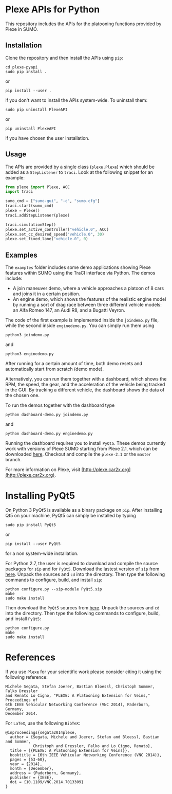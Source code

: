 Plexe APIs for Python
=====================

This repository includes the APIs for the platooning functions provided
by Plexe in SUMO.

Installation
------------

Clone the repository and then install the APIs using `pip`:
```
cd plexe-pyapi
sudo pip install .
```
or
```
pip install --user .
```
if you don't want to install the APIs system-wide.
To uninstall them:
```
sudo pip uninstall PlexeAPI
```
or
```
pip uninstall PlexeAPI
```
if you have chosen the user installation.

Usage
-----

The APIs are provided by a single class (`plexe.Plexe`) which should be
added as a `StepListener` to `traci`. Look at the following snippet for
an example:
```python
from plexe import Plexe, ACC
import traci

sumo_cmd = ["sumo-gui", "-c", "sumo.cfg"]
traci.start(sumo_cmd)
plexe = Plexe()
traci.addStepListener(plexe)

traci.simulationStep()
plexe.set_active_controller("vehicle.0", ACC)
plexe.set_cc_desired_speed("vehicle.0", 30)
plexe.set_fixed_lane("vehicle.0", 0)
```

Examples
--------

The `examples` folder includes some demo applications showing Plexe
features within SUMO using the TraCI interface via Python. The demos
include:

* A join maneuver demo, where a vehicle approaches a platoon of 8 cars
  and joins it in a certain position.
* An engine demo, which shows the features of the realistic engine
  model by running a sort of drag race between three different vehicle
  models: an Alfa Romeo 147, an Audi R8, and a Bugatti Veyron.

The code of the first example is implemented inside the `joindemo.py`
file, while the second inside `enginedemo.py`. You can simply run them
using

```
python3 joindemo.py
```
and
```
python3 enginedemo.py
```

After running for a certain amount of time, both demo resets and
automatically start from scratch (demo mode).

Alternatively, you can run them together with a dashboard, which shows
the RPM, the speed, the gear, and the acceleration of the vehicle being
tracked in the GUI. By tracking a different vehicle, the dashboard shows
the data of the chosen one.

To run the demos together with the dashboard type

```
python dashboard-demo.py joindemo.py
```
and
```
python dashboard-demo.py enginedemo.py
```

Running the dashboard requires you to install `PyQt5`. These demos currently
work with versions of Plexe SUMO starting from Plexe 2.1, which can be
downloaded [here](https://github.com/michele-segata/plexe-sumo). Checkout and
compile the `plexe-2.1` or the `master` branch.

For more information on Plexe, visit
[http://plexe.car2x.org](http://plexe.car2x.org).

Installing PyQt5
===

On Python 3 PyQt5 is available as a binary package on `pip`. After installing
Qt5 on your machine, PyQt5 can simply be installed by typing
```
sudo pip install PyQt5
```
or
```
pip install --user PyQt5
```
for a non system-wide installation.

For Python 2.7, the user is required to download and compile the source packages
for `sip` and for `PyQt5`. Download the lastest version of `sip` from
[here](https://www.riverbankcomputing.com/software/sip/download). Unpack the
sources and `cd` into the directory. Then type the following commands to
configure, build, and install `sip`:
```
python configure.py --sip-module PyQt5.sip
make
sudo make install
```
Then download the `PyQt5` sources from
[here](https://www.riverbankcomputing.com/software/pyqt/download5). Unpack the
sources and `cd` into the directory. Then type the following commands to
configure, build, and install `PyQt5`:
```
python configure.py
make
sudo make install
```

References
===

If you use `Plexe` for your scientific work please consider citing it using the
following reference:
```
Michele Segata, Stefan Joerer, Bastian Bloessl, Christoph Sommer, Falko Dressler
and Renato Lo Cigno, "PLEXE: A Platooning Extension for Veins," Proceedings of
6th IEEE Vehicular Networking Conference (VNC 2014), Paderborn, Germany,
December 2014.
```
For `LaTeX`, use the following `BibTeX`:
```
@inproceedings{segata2014plexe,
  author = {Segata, Michele and Joerer, Stefan and Bloessl, Bastian and Sommer,
            Christoph and Dressler, Falko and Lo Cigno, Renato},
  title = {{PLEXE: A Platooning Extension for Veins}},
  booktitle = {6th IEEE Vehicular Networking Conference (VNC 2014)},
  pages = {53-60},
  year = {2014},
  month = {December},
  address = {Paderborn, Germany},
  publisher = {IEEE},
  doi = {10.1109/VNC.2014.7013309}
}
```

